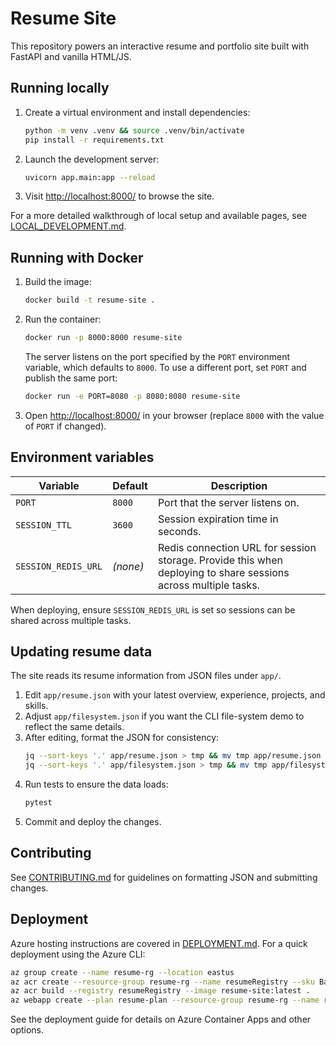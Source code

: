 # Resume Site

This repository powers an interactive resume and portfolio site built with FastAPI and vanilla HTML/JS.

## Running locally

1. Create a virtual environment and install dependencies:
   ```bash
   python -m venv .venv && source .venv/bin/activate
   pip install -r requirements.txt
   ```
2. Launch the development server:
   ```bash
   uvicorn app.main:app --reload
   ```
3. Visit <http://localhost:8000/> to browse the site.

For a more detailed walkthrough of local setup and available pages, see [LOCAL_DEVELOPMENT.md](LOCAL_DEVELOPMENT.md).

## Running with Docker

1. Build the image:
   ```bash
   docker build -t resume-site .
   ```
2. Run the container:
   ```bash
   docker run -p 8000:8000 resume-site
   ```
   The server listens on the port specified by the `PORT` environment variable, which
   defaults to `8000`. To use a different port, set `PORT` and publish the same port:
   ```bash
   docker run -e PORT=8080 -p 8080:8080 resume-site
   ```
3. Open <http://localhost:8000/> in your browser (replace `8000` with the value of `PORT` if changed).

## Environment variables

| Variable | Default | Description |
| -------- | ------- | ----------- |
| `PORT` | `8000` | Port that the server listens on. |
| `SESSION_TTL` | `3600` | Session expiration time in seconds. |
| `SESSION_REDIS_URL` | _(none)_ | Redis connection URL for session storage. Provide this when deploying to share sessions across multiple tasks. |

When deploying, ensure `SESSION_REDIS_URL` is set so sessions can be shared across multiple tasks.

## Updating resume data

The site reads its resume information from JSON files under `app/`.

1. Edit `app/resume.json` with your latest overview, experience, projects, and skills.
2. Adjust `app/filesystem.json` if you want the CLI file-system demo to reflect the same details.
3. After editing, format the JSON for consistency:
   ```bash
   jq --sort-keys '.' app/resume.json > tmp && mv tmp app/resume.json
   jq --sort-keys '.' app/filesystem.json > tmp && mv tmp app/filesystem.json
   ```
4. Run tests to ensure the data loads:
   ```bash
   pytest
   ```
5. Commit and deploy the changes.

## Contributing

See [CONTRIBUTING.md](CONTRIBUTING.md) for guidelines on formatting JSON and submitting changes.

## Deployment

Azure hosting instructions are covered in [DEPLOYMENT.md](DEPLOYMENT.md). For a quick deployment using the Azure CLI:

```bash
az group create --name resume-rg --location eastus
az acr create --resource-group resume-rg --name resumeRegistry --sku Basic
az acr build --registry resumeRegistry --image resume-site:latest .
az webapp create --plan resume-plan --resource-group resume-rg --name resume-app --deployment-container-image-name resumeregistry.azurecr.io/resume-site:latest
```

See the deployment guide for details on Azure Container Apps and other options.

